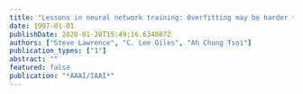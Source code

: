 ```yaml
---
title: "Lessons in neural network training: Overfitting may be harder than expected"
date: 1997-01-01
publishDate: 2020-01-20T15:49:16.634087Z
authors: ["Steve Lawrence", "C. Lee Giles", "Ah Chung Tsoi"]
publication_types: ["1"]
abstract: ""
featured: false
publication: "*AAAI/IAAI*"
---
```


